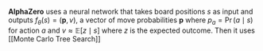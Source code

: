 **AlphaZero** uses a neural network that takes board positions $s$ as input and outputs $f_\theta(s) = (\mathbf{p}, v)$, a vector of move probabilities $\mathbf{p}$ where $p_a = \Pr(a \mid s)$ for action $a$ and $v \approx \mathbb{E}[z \mid s]$ where $z$ is the expected outcome. Then it uses [[Monte Carlo Tree Search]]